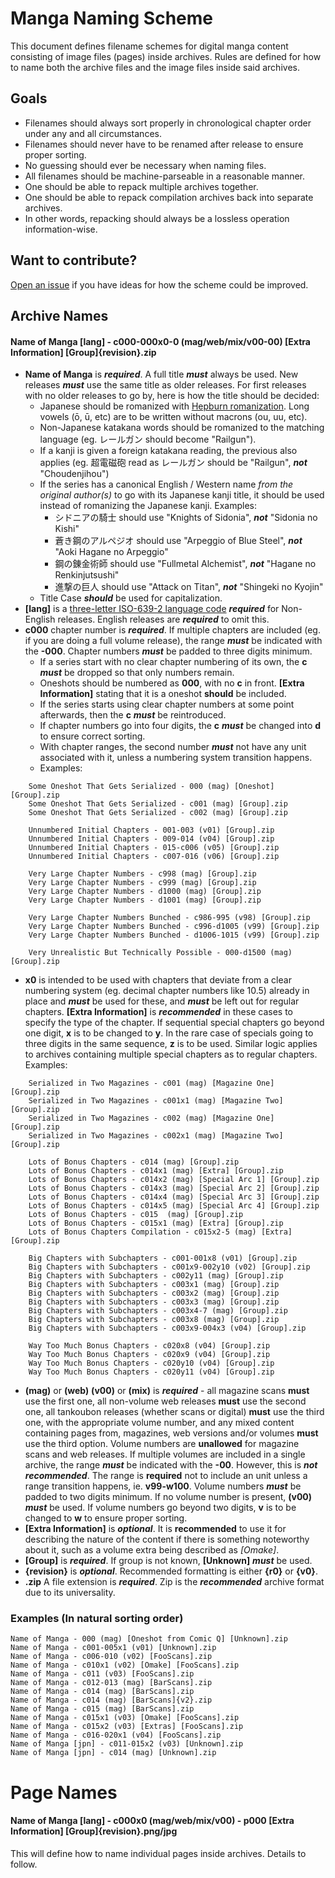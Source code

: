 # Manga Naming Scheme

This document defines filename schemes for digital manga content consisting of image files (pages) inside archives. Rules are defined for how to name both the archive files and the image files inside said archives.

## Goals

* Filenames should always sort properly in chronological chapter order under any and all circumstances.
* Filenames should never have to be renamed after release to ensure proper sorting.
* No guessing should ever be necessary when naming files.
* All filenames should be machine-parseable in a reasonable manner.
* One should be able to repack multiple archives together.
* One should be able to repack compilation archives back into separate archives.
* In other words, repacking should always be a lossless operation information-wise.

## Want to contribute?

[Open an issue](https://github.com/Daiz/manga-naming-scheme/issues/new) if you have ideas for how the scheme could be improved.

## Archive Names

#### **Name of Manga [lang] - c000-000x0-0 (mag/web/mix/v00-00) [Extra Information] [Group]{revision}.zip**

- **Name of Manga** is ***required***. A full title ***must*** always be used. New releases ***must*** use the same title as older releases. For first releases with no older releases to go by, here is how the title should be decided:
  - Japanese should be romanized with [Hepburn romanization](http://en.wikipedia.org/wiki/Hepburn_romanization). Long vowels (ō, ū, etc) are to be written without macrons (ou, uu, etc).
  - Non-Japanese katakana words should be romanized to the matching language (eg. レールガン should become "Railgun").
  - If a kanji is given a foreign katakana reading, the previous also applies (eg. 超電磁砲 read as レールガン should be "Railgun", ***not*** "Choudenjihou")
  - If the series has a canonical English / Western name *from the original author(s)* to go with its Japanese kanji title, it should be used instead of romanizing the Japanese kanji. Examples:
      -  シドニアの騎士 should use "Knights of Sidonia", ***not*** "Sidonia no Kishi"
      - 蒼き鋼のアルペジオ should use "Arpeggio of Blue Steel", ***not*** "Aoki Hagane no Arpeggio"
      - 鋼の錬金術師 should use "Fullmetal Alchemist", ***not*** "Hagane no Renkinjutsushi"
      - 進撃の巨人 should use "Attack on Titan", ***not*** "Shingeki no Kyojin"
  - Title Case ***should*** be used for capitalization.
- **[lang]** is a [three-letter ISO-639-2 language code](http://en.wikipedia.org/wiki/List_of_ISO_639-1_codes) ***required*** for Non-English releases. English releases are ***required*** to omit this.
- **c000** chapter number is ***required***. If multiple chapters are included (eg. if you are doing a full volume release), the range ***must*** be indicated with the **-000**. Chapter numbers ***must*** be padded to three digits minimum.
  - If a series start with no clear chapter numbering of its own, the **c** ***must*** be dropped so that only numbers remain.
  - Oneshots should be numbered as **000**, with no **c** in front. **[Extra Information]** stating that it is a oneshot **should** be included.
  - If the series starts using clear chapter numbers at some point afterwards, then the **c** ***must*** be reintroduced.
  - If chapter numbers go into four digits, the **c** ***must*** be changed into **d** to ensure correct sorting.
  - With chapter ranges, the second number ***must*** not have any unit associated with it, unless a numbering system transition happens.
  - Examples:
```
    Some Oneshot That Gets Serialized - 000 (mag) [Oneshot] [Group].zip
    Some Oneshot That Gets Serialized - c001 (mag) [Group].zip
    Some Oneshot That Gets Serialized - c002 (mag) [Group].zip
    
    Unnumbered Initial Chapters - 001-003 (v01) [Group].zip
    Unnumbered Initial Chapters - 009-014 (v04) [Group].zip
    Unnumbered Initial Chapters - 015-c006 (v05) [Group].zip
    Unnumbered Initial Chapters - c007-016 (v06) [Group].zip
    
    Very Large Chapter Numbers - c998 (mag) [Group].zip
    Very Large Chapter Numbers - c999 (mag) [Group].zip
    Very Large Chapter Numbers - d1000 (mag) [Group].zip
    Very Large Chapter Numbers - d1001 (mag) [Group].zip
    
    Very Large Chapter Numbers Bunched - c986-995 (v98) [Group].zip
    Very Large Chapter Numbers Bunched - c996-d1005 (v99) [Group].zip
    Very Large Chapter Numbers Bunched - d1006-1015 (v99) [Group].zip
    
    Very Unrealistic But Technically Possible - 000-d1500 (mag) [Group].zip
```
- **x0** is intended to be used with chapters that deviate from a clear numbering system (eg. decimal chapter numbers like 10.5) already in place and ***must*** be used for these, and ***must*** be left out for regular chapters. **[Extra Information]** is ***recommended*** in these cases to specify the type of the chapter. If sequential special chapters go beyond one digit, **x** is to be changed to **y**. In the rare case of specials going to three digits in the same sequence, **z** is to be used. Similar logic applies to archives containing multiple special chapters as to regular chapters. Examples:
```
    Serialized in Two Magazines - c001 (mag) [Magazine One] [Group].zip
    Serialized in Two Magazines - c001x1 (mag) [Magazine Two] [Group].zip
    Serialized in Two Magazines - c002 (mag) [Magazine One] [Group].zip
    Serialized in Two Magazines - c002x1 (mag) [Magazine Two] [Group].zip
    
    Lots of Bonus Chapters - c014 (mag) [Group].zip
    Lots of Bonus Chapters - c014x1 (mag) [Extra] [Group].zip
    Lots of Bonus Chapters - c014x2 (mag) [Special Arc 1] [Group].zip
    Lots of Bonus Chapters - c014x3 (mag) [Special Arc 2] [Group].zip
    Lots of Bonus Chapters - c014x4 (mag) [Special Arc 3] [Group].zip
    Lots of Bonus Chapters - c014x5 (mag) [Special Arc 4] [Group].zip
    Lots of Bonus Chapters - c015  (mag) [Group].zip
    Lots of Bonus Chapters - c015x1 (mag) [Extra] [Group].zip
    Lots of Bonus Chapters Compilation - c015x2-5 (mag) [Extra] [Group].zip

    Big Chapters with Subchapters - c001-001x8 (v01) [Group].zip
    Big Chapters with Subchapters - c001x9-002y10 (v02) [Group].zip
    Big Chapters with Subchapters - c002y11 (mag) [Group].zip
    Big Chapters with Subchapters - c003x1 (mag) [Group].zip
    Big Chapters with Subchapters - c003x2 (mag) [Group].zip
    Big Chapters with Subchapters - c003x3 (mag) [Group].zip
    Big Chapters with Subchapters - c003x4-7 (mag) [Group].zip
    Big Chapters with Subchapters - c003x8 (mag) [Group].zip
    Big Chapters with Subchapters - c003x9-004x3 (v04) [Group].zip
    
    Way Too Much Bonus Chapters - c020x8 (v04) [Group].zip
    Way Too Much Bonus Chapters - c020x9 (v04) [Group].zip
    Way Too Much Bonus Chapters - c020y10 (v04) [Group].zip
    Way Too Much Bonus Chapters - c020y11 (v04) [Group].zip
```
- **(mag)** or **(web)** **(v00)** or **(mix)** is ***required*** - all magazine scans **must** use the first one, all non-volume web releases **must** use the second one, all tankoubon releases (whether scans or digital) **must** use the third one, with the appropriate volume number, and any mixed content containing pages from, magazines, web versions and/or volumes **must** use the third option. Volume numbers are **unallowed** for magazine scans and web releases. If multiple volumes are included in a single archive, the range ***must*** be indicated with the **-00**. However, this is ***not recommended***. The range is **required** not to include an unit unless a range transition happens, ie. **v99-w100**. Volume numbers ***must*** be padded to two digits minimum. If no volume number is present, **(v00)** ***must*** be used. If volume numbers go beyond two digits, **v** is to be changed to **w** to ensure proper sorting.
- **[Extra Information]** is ***optional***. It is **recommended** to use it for describing the nature of the content if there is something noteworthy about it, such as a volume extra being described as *[Omake]*.
- **[Group]** is ***required***. If group is not known, **[Unknown]** ***must*** be used.
- **{revision}** is ***optional***. Recommended formatting is either **{r0}** or **{v0}**.
- **.zip** A file extension is ***required***. Zip is the ***recommended*** archive format due to its universality.

### Examples (In natural sorting order)
```
Name of Manga - 000 (mag) [Oneshot from Comic Q] [Unknown].zip
Name of Manga - c001-005x1 (v01) [Unknown].zip
Name of Manga - c006-010 (v02) [FooScans].zip
Name of Manga - c010x1 (v02) [Omake] [FooScans].zip
Name of Manga - c011 (v03) [FooScans].zip
Name of Manga - c012-013 (mag) [BarScans].zip
Name of Manga - c014 (mag) [BarScans].zip
Name of Manga - c014 (mag) [BarScans]{v2}.zip
Name of Manga - c015 (mag) [BarScans].zip
Name of Manga - c015x1 (v03) [Omake] [FooScans].zip
Name of Manga - c015x2 (v03) [Extras] [FooScans].zip
Name of Manga - c016-020x1 (v04) [FooScans].zip
Name of Manga [jpn] - c011-015x2 (v03) [Unknown].zip
Name of Manga [jpn] - c014 (mag) [Unknown].zip
```

# Page Names

#### **Name of Manga [lang] - c000x0 (mag/web/mix/v00) - p000 [Extra Information] [Group]{revision}.png/jpg**

This will define how to name individual pages inside archives. Details to follow.